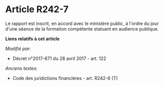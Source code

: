 # Article R242-7

Le rapport est inscrit, en accord avec le ministère public, à l'ordre du jour d'une séance de la formation compétente
statuant en audience publique.

**Liens relatifs à cet article**

_Modifié par_:

  - Décret n°2017-671 du 28 avril 2017 - art. 122

_Anciens textes_:

  - Code des juridictions financières - art. R242-6 (T)
